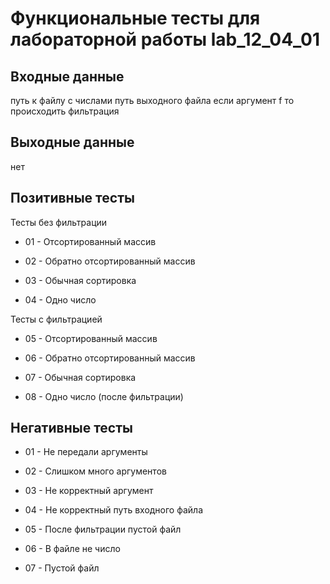 # Функциональные тесты для лабораторной работы lab_12_04_01

## Входные данные

путь к файлу с числами
путь выходного файла
если аргумент f то происходить фильтрация

## Выходные данные

нет

## Позитивные тесты

Тесты без фильтрации

- 01 - Отсортированный массив

- 02 - Обратно отсортированный массив

- 03 - Обычная сортировка
  
- 04 - Одно число

Тесты с фильтрацией

- 05 - Отсортированный массив

- 06 - Обратно отсортированный массив

- 07 - Обычная сортировка
  
- 08 - Одно число (после фильтрации)

## Негативные тесты

- 01 - Не передали аргументы

- 02 - Слишком много аргументов

- 03 - Не корректный аргумент 
  
- 04 - Не корректный путь входного файла

- 05 - После фильтрации пустой файл

- 06 - В файле не число

- 07 - Пустой файл
